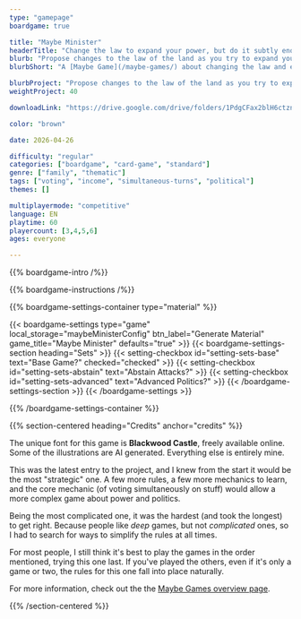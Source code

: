 ```yaml
---
type: "gamepage"
boardgame: true

title: "Maybe Minister"
headerTitle: "Change the law to expand your power, but do it subtly enough that most players will vote for you."
blurb: "Propose changes to the law of the land as you try to expand your own power, but you can only do so if the majority of the other political factions agree."
blurbShort: "A [Maybe Game](/maybe-games/) about changing the law and expanding power. But you can only do so if the other politicians around the table vote the way you need."

blurbProject: "Propose changes to the law of the land as you try to expand your own power, but you can only do so if the majority of the other political factions agree."
weightProject: 40

downloadLink: "https://drive.google.com/drive/folders/1PdgCFax2blH6ctznnxCiEX5zZk79jsvK"

color: "brown"

date: 2026-04-26

difficulty: "regular"
categories: ["boardgame", "card-game", "standard"]
genre: ["family", "thematic"]
tags: ["voting", "income", "simultaneous-turns", "political"]
themes: []

multiplayermode: "competitive"
language: EN
playtime: 60
playercount: [3,4,5,6]
ages: everyone

---
```


{{% boardgame-intro /%}}

{{% boardgame-instructions /%}}

{{% boardgame-settings-container type="material" %}}

{{< boardgame-settings type="game" local_storage="maybeMinisterConfig" btn_label="Generate Material" game_title="Maybe Minister" defaults="true" >}}
  {{< boardgame-settings-section heading="Sets" >}}
    {{< setting-checkbox id="setting-sets-base" text="Base Game?" checked="checked" >}}
    {{< setting-checkbox id="setting-sets-abstain" text="Abstain Attacks?" >}}
    {{< setting-checkbox id="setting-sets-advanced" text="Advanced Politics?" >}}
  {{< /boardgame-settings-section >}}
{{< /boardgame-settings >}}

{{% /boardgame-settings-container %}}

{{% section-centered heading="Credits" anchor="credits" %}}

The unique font for this game is **Blackwood Castle**, freely available online. Some of the illustrations are AI generated. Everything else is entirely mine.

This was the latest entry to the project, and I knew from the start it would be the most "strategic" one. A few more rules, a few more mechanics to learn, and the core mechanic (of voting simultaneously on stuff) would allow a more complex game about power and politics.

Being the most complicated one, it was the hardest (and took the longest) to get right. Because people like _deep_ games, but not _complicated_ ones, so I had to search for ways to simplify the rules at all times. 

For most people, I still think it's best to play the games in the order mentioned, trying this one last. If you've played the others, even if it's only a game or two, the rules for this one fall into place naturally.

For more information, check out the the [Maybe Games overview page](/maybe-games/).

{{% /section-centered %}}